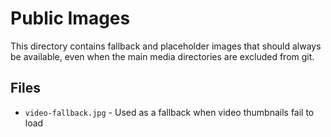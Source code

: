 # Public Images

This directory contains fallback and placeholder images that should always be available, even when the main media directories are excluded from git.

## Files

- `video-fallback.jpg` - Used as a fallback when video thumbnails fail to load

